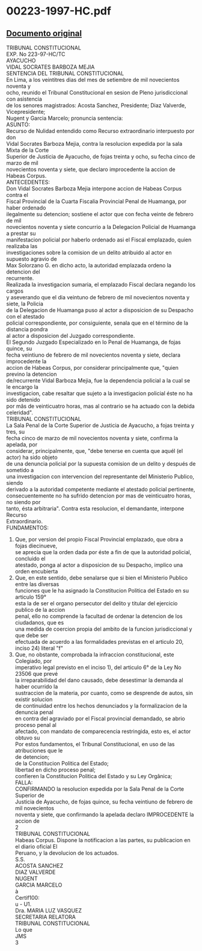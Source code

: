 
00223-1997-HC.pdf
=================
  
[Documento original](https://tc.gob.pe/jurisprudencia/1998/00223-1997-HC.pdf)  
---  
TRIBUNAL CONSTITUCIONAL  
EXP. No 223-97-HC/TC  
AYACUCHO  
VIDAL SOCRATES BARBOZA MEJIA  
SENTENCIA DEL TRIBUNAL CONSTITUCIONAL  
En Lima, a los veintitres dias del mes de setiembre de mil novecientos noventa y  
ocho, reunido el Tribunal Constitucional en sesion de Pleno jurisdiccional con asistencia  
de los senores magistrados: Acosta Sanchez, Presidente; Diaz Valverde, Vicepresidente;  
Nugent y Garcia Marcelo; pronuncia sentencia:  
ASUNTO:  
Recurso de Nulidad entendido como Recurso extraordinario interpuesto por don  
Vidal Socrates Barboza Mejia, contra la resolucion expedida por la sala Mixta de la Corte  
Superior de Justicia de Ayacucho, de fojas treinta y ocho, su fecha cinco de marzo de mil  
novecientos noventa y siete, que declaro improcedente la accion de Habeas Corpus.  
ANTECEDENTES:  
Don Vidal Socrates Barboza Mejia interpone accion de Habeas Corpus contra el  
Fiscal Provincial de la Cuarta Fiscalia Provincial Penal de Huamanga, por haber ordenado  
ilegalmente su detencion; sostiene el actor que con fecha veinte de febrero de mil  
novecientos noventa y siete concurrio a la Delegacion Policial de Huamanga a prestar su  
manifestacion policial por haberlo ordenado asi el Fiscal emplazado, quien realizaba las  
investigaciones sobre la comision de un delito atribuido al actor en supuesto agravio de  
Max Solorzano G. en dicho acto, la autoridad emplazada ordeno la detencion del  
recurrente.  
Realizada la investigacion sumaria, el emplazado Fiscal declara negando los cargos  
y aseverando que el dia veintuno de febrero de mil novecientos noventa y siete, la Policia  
de la Delegacion de Huamanga puso al actor a disposicion de su Despacho con el atestado  
policial correspondiente, por consiguiente, senala que en el término de la distancia pondra  
al actor a disposicion del Juzgado correspondiente.  
El Segundo Juzgado Especializado en lo Penal de Huamanga, de fojas quince, su  
fecha veintiuno de febrero de mil novecientos noventa y siete, declara improcedente la  
accion de Habeas Corpus, por considerar principalmente que, "quien previno la detencion  
de/recurrente Vidal Barboza Mejia, fue la dependencia policial a la cual se le encargo la  
investigacion, cabe resaltar que sujeto a la investigacion policial éste no ha sido detenido  
por mâs de veinticuatro horas, mas al contrario se ha actuado con la debida celeridad".  
TRIBUNAL CONSTITUCIONAL  
La Sala Penal de la Corte Superior de Justicia de Ayacucho, a fojas treinta y tres, su  
fecha cinco de marzo de mil novecientos noventa y siete, confirma la apelada, por  
considerar, principalmente, que, "debe tenerse en cuenta que aquél (el actor) ha sido objeto  
de una denuncia policial por la supuesta comision de un delito y después de sometido a  
una investigacion con intervencion del representante del Ministerio Publico, siendo  
derivado a la autoridad competente mediante el atestado policial pertinente,  
consecuentemente no ha sufrido detencion por mas de veinticuatro horas, no siendo por  
tanto, ésta arbitraria". Contra esta resolucion, el demandante, interpone Recurso  
Extraordinario.  
FUNDAMENTOS:  
1. Que, por version del propio Fiscal Provincial emplazado, que obra a fojas diecinueve,  
se aprecia que la orden dada por éste a fin de que la autoridad policial, concluido el  
atestado, ponga al actor a disposicion de su Despacho, implico una orden encubierta  
2. Que, en este sentido, debe senalarse que si bien el Ministerio Publico entre las diversas  
funciones que le ha asignado la Constitucion Politica del Estado en su articulo 159°  
esta la de ser el organo persecutor del delito y titular del ejercicio publico de la accion  
penal, ello no comprende la facultad de ordenar la detencion de los ciudadanos, que es  
una medida de coercion propia del ambito de la funcion jurisdiccional y que debe ser  
efectuada de acuerdo a las formalidades previstas en el articulo 20, inciso 24) literal "f"  
3. Que, no obstante, comprobada la infraccion constitucional, este Colegiado, por  
imperativo legal previsto en el inciso 1), del articulo 6° de la Ley No 23506 que prevé  
la irreparabilidad del dano causado, debe desestimar la demanda al haber ocurrido la  
sustraccion de la materia, por cuanto, como se desprende de autos, sin existir solucion  
de continuidad entre los hechos denunciados y la formalizacion de la denuncia penal  
en contra del agraviado por el Fiscal provincial demandado, se abrio proceso penal al  
afectado, con mandato de comparecencia restringida, esto es, el actor obtuvo su  
Por estos fundamentos, el Tribunal Constitucional, en uso de las atribuciones que le  
de detencion;  
de la Constitucion Politica del Estado;  
libertad en dicho proceso penal;  
confieren la Constitucion Politica del Estado y su Ley Orgânica;  
FALLA:  
CONFIRMANDO la resolucion expedida por la Sala Penal de la Corte Superior de  
Justicia de Ayacucho, de fojas quince, su fecha veintiuno de febrero de mil novecientos  
noventa y siete, que confirmando la apelada declaro IMPROCEDENTE la accion de  
2  
TRIBUNAL CONSTITUCIONAL  
Habeas Corpus. Dispone la notificacion a las partes, su publicacion en el diario oficial El  
Peruano, y la devolucion de los actuados.  
S.S.  
ACOSTA SANCHEZ  
DIAZ VALVERDE  
NUGENT  
GARCIA MARCELO  
à  
Certif100:  
u - U1.  
Dra. MARIA LUZ VASQUEZ  
SECRETARIA RELATORA  
TRIBUNAL CONSTITUCIONAL  
Lo que  
JMS  
3